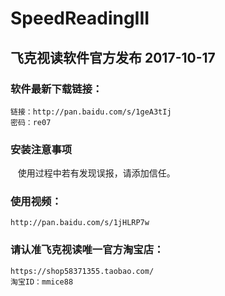# SpeedReadingIII
## 飞克视读软件官方发布 2017-10-17

### 软件最新下载链接：
    链接：http://pan.baidu.com/s/1geA3tIj
    密码：re07

### 安装注意事项
    使用过程中若有发现误报，请添加信任。

### 使用视频：
    http://pan.baidu.com/s/1jHLRP7w

### 请认准飞克视读唯一官方淘宝店：
    https://shop58371355.taobao.com/
    淘宝ID：mmice88

